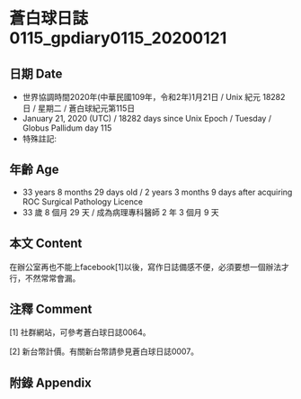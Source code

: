 [_metadata_:encoding]: - "utf-8"
[_metadata_:fileformat]: - "markdown"
[_metadata_:MIME_type]: - "text/plain"
[_metadata_:markdown_version]: - "commonmark version 0.29"
[_metadata_:markdown_spec]: - "https://spec.commonmark.org/0.29/"

# 蒼白球日誌0115_gpdiary0115_20200121 #

## 日期 Date ##

* 世界協調時間2020年(中華民國109年，令和2年)1月21日 / Unix 紀元 18282 日 / 星期二 / 蒼白球紀元第115日
* January 21, 2020 (UTC) / 18282 days since Unix Epoch / Tuesday / Globus Pallidum day 115
* 特殊註記:

## 年齡 Age ##

* 33 years 8 months 29 days old / 2 years 3 months 9 days after acquiring ROC Surgical Pathology Licence
* 33 歲 8 個月 29 天 / 成為病理專科醫師 2 年 3 個月 9 天

## 本文 Content ##

在辦公室再也不能上facebook[1]以後，寫作日誌備感不便，必須要想一個辦法才行，不然常常會漏。

## 注釋 Comment ##

[1] 社群網站，可參考蒼白球日誌0064。


[2] 新台幣計價。有關新台幣請參見蒼白球日誌0007。



## 附錄 Appendix ##

